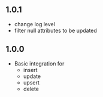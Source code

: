 ## 1.0.1
  - change log level
  - filter null attributes to be updated

## 1.0.0
  - Basic integration for
    - insert
    - update
    - upsert
    - delete